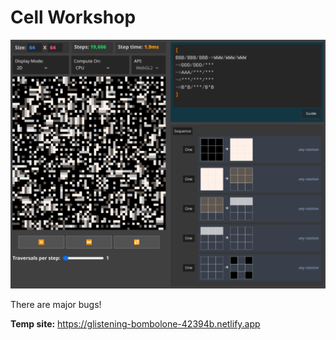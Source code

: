 # Cell Workshop

![Screenshot of the website](static/showcase.png)

There are major bugs!

**Temp site:**  https://glistening-bombolone-42394b.netlify.app